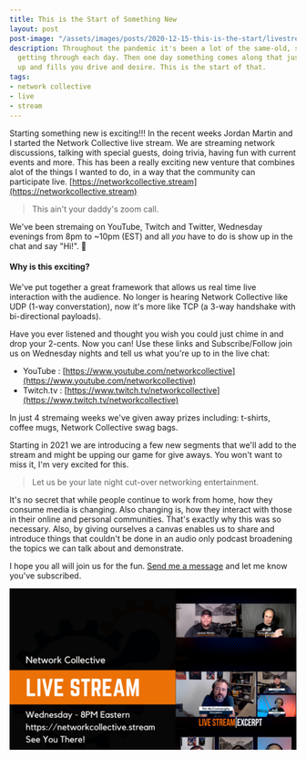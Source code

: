 ```yaml
---
title: This is the Start of Something New
layout: post
post-image: "/assets/images/posts/2020-12-15-this-is-the-start/livestream.png"
description: Throughout the pandemic it's been a lot of the same-old, same-old, just
  getting through each day. Then one day something comes along that just wakes you
  up and fills you drive and desire. This is the start of that.
tags:
- network collective
- live
- stream
---
```


Starting something new is exciting!!! In the recent weeks Jordan Martin and I started the Network Collective live stream. We are streaming network discussions, talking with special guests, doing trivia, having fun with current events and more. This has been a really exciting new venture that combines alot of the things I wanted to do, in a way that the community can participate live. [https://networkcollective.stream](https://networkcollective.stream)

> This ain't your daddy's zoom call.

We've been stremaing on YouTube, Twitch and Twitter, Wednesday evenings from 8pm to ~10pm (EST) and all *you* have to do is show up in the chat and say "Hi!". :wave:

#### Why is this exciting? 
We've put together a great framework that allows us real time live interaction with the audience. No longer is hearing Network Collective like UDP (1-way converstation), now it's more like TCP (a 3-way handshake with bi-directional payloads). 

Have you ever listened and thought you wish you could just chime in and drop your 2-cents. Now you can! Use these links and Subscribe/Follow join us on Wednesday nights and tell us what you're up to in the live chat:
- YouTube  <i class="fab fa-youtube"></i>: [https://www.youtube.com/networkcollective](https://www.youtube.com/networkcollective)
- Twitch.tv  <i class="fab fa-twitch"></i>: [https://www.twitch.tv/networkcollective](https://www.twitch.tv/networkcollective)

In just 4 stremaing weeks we've given away prizes including: t-shirts, coffee mugs, Network Collective swag bags.

Starting in 2021 we are introducing a few new segments that we'll add to the stream and might be upping our game for give aways. You won't want to miss it, I'm very excited for this.

> Let us be your late night cut-over networking entertainment.

It's no secret that while people continue to work from home, how they consume media is changing. Also changing is, how they interact with those in their online and personal communities. That's exactly why this was so necessary. Also, by giving ourselves a canvas enables us to share and introduce things that couldn't be done in an audio only podcast broadening the topics we can talk about and demonstrate.

I hope you all will join us for the fun. [Send me a message](https://www.twitter.com/intent/tweet?screen_name=showipintbri) and let me know you've subscribed.
<p align=center>
<a href="https://networkcollective.stream"><img src="/assets/images/posts/2020-12-15-this-is-the-start/networkcollective.png"></a>
</p>